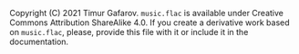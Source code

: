 Copyright (C) 2021 Timur Gafarov.
`music.flac` is available under Creative Commons Attribution ShareAlike 4.0.
If you create a derivative work based on `music.flac`, please, provide this file with it or include it in the documentation.
